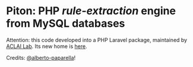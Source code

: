 # Piton: PHP *rule-extraction* engine from MySQL databases

Attention: this code developed into a PHP Laravel package, maintained by [ACLAI Lab](https://aclai.unife.it/). Its new home is [here](https://github.com/aclai-lab/piton).

Credits: [@alberto-paparella](https://github.com/alberto-paparella)!
